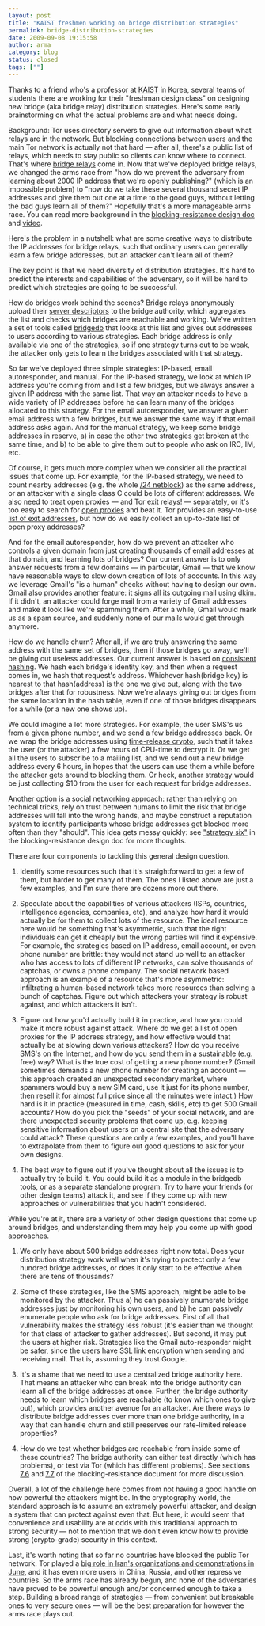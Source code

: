 ```yaml
---
layout: post
title: "KAIST freshmen working on bridge distribution strategies"
permalink: bridge-distribution-strategies
date: 2009-09-08 19:15:58
author: arma
category: blog
status: closed
tags: [""]
---
```


Thanks to a friend who's a professor at [KAIST](http://www.kaist.edu/edu.html) in Korea, several teams of students there are working for their "freshman design class" on designing new bridge (aka bridge relay) distribution strategies. Here's some early brainstorming on what the actual problems are and what needs doing.

Background: Tor uses directory servers to give out information about what relays are in the network. But blocking connections between users and the main Tor network is actually not that hard — after all, there's a public list of relays, which needs to stay public so clients can know where to connect. That's where [bridge relays](https://www.torproject.org/docs/bridges.html.en) come in. Now that we've deployed bridge relays, we changed the arms race from "how do we prevent the adversary from learning about 2000 IP address that we're openly publishing?" (which is an impossible problem) to "how do we take these several thousand secret IP addresses and give them out one at a time to the good guys, without letting the bad guys learn all of them?" Hopefully that's a more manageable arms race. You can read more background in the [blocking-resistance design doc](https://svn.torproject.org/svn/projects/design-paper/blocking.html) and [video](http://freehaven.net/~arma/23C3-1444-en-tor_and_china.m4v).

Here's the problem in a nutshell: what are some creative ways to distribute the IP addresses for bridge relays, such that ordinary users can generally learn a few bridge addresses, but an attacker can't learn all of them?

The key point is that we need diversity of distribution strategies. It's hard to predict the interests and capabilities of the adversary, so it will be hard to predict which strategies are going to be successful.

How do bridges work behind the scenes? Bridge relays anonymously upload their [server descriptors](https://www.torproject.org/docs/faq#KeyManagement) to the bridge authority, which aggregates the list and checks which bridges are reachable and working. We've written a set of tools called [bridgedb](https://gitweb.torproject.org/bridgedb.git/tree) that looks at this list and gives out addresses to users according to various strategies. Each bridge address is only available via one of the strategies, so if one strategy turns out to be weak, the attacker only gets to learn the bridges associated with that strategy.

So far we've deployed three simple strategies: IP-based, email autoresponder, and manual. For the IP-based strategy, we look at which IP address you're coming from and list a few bridges, but we always answer a given IP address with the same list. That way an attacker needs to have a wide variety of IP addresses before he can learn many of the bridges allocated to this strategy. For the email autoresponder, we answer a given email address with a few bridges, but we answer the same way if that email address asks again. And for the manual strategy, we keep some bridge addresses in reserve, a) in case the other two strategies get broken at the same time, and b) to be able to give them out to people who ask on IRC, IM, etc.

Of course, it gets much more complex when we consider all the practical issues that come up. For example, for the IP-based strategy, we need to count nearby addresses (e.g. the whole [/24 netblock](http://en.wikipedia.org/wiki/Netmask)) as the same address, or an attacker with a single class C could be lots of different addresses. We also need to treat open proxies — and Tor exit relays! — separately, or it's too easy to search for [open proxies](http://www.google.com/search?q=open+proxies) and beat it. Tor provides an easy-to-use [list of exit addresses](https://check.torproject.org/cgi-bin/TorBulkExitList.py), but how do we easily collect an up-to-date list of open proxy addresses?

And for the email autoresponder, how do we prevent an attacker who controls a given domain from just creating thousands of email addresses at that domain, and learning lots of bridges? Our current answer is to only answer requests from a few domains — in particular, Gmail — that we know have reasonable ways to slow down creation of lots of accounts. In this way we leverage Gmail's "is a human" checks without having to design our own. Gmail also provides another feature: it signs all its outgoing mail using [dkim](http://en.wikipedia.org/wiki/DomainKeys_Identified_Mail). If it didn't, an attacker could forge mail from a variety of Gmail addresses and make it look like we're spamming them. After a while, Gmail would mark us as a spam source, and suddenly none of our mails would get through anymore.

How do we handle churn? After all, if we are truly answering the same address with the same set of bridges, then if those bridges go away, we'll be giving out useless addresses. Our current answer is based on [consistent hashing](http://en.wikipedia.org/wiki/Consistent_hashing). We hash each bridge's identity key, and then when a request comes in, we hash that request's address. Whichever hash(bridge key) is nearest to that hash(address) is the one we give out, along with the two bridges after that for robustness. Now we're always giving out bridges from the same location in the hash table, even if one of those bridges disappears for a while (or a new one shows up).

We could imagine a lot more strategies. For example, the user SMS's us from a given phone number, and we send a few bridge addresses back. Or we wrap the bridge addresses using [time-release crypto](http://www.google.com/search?q=time-release+crypto), such that it takes the user (or the attacker) a few hours of CPU-time to decrypt it. Or we get all the users to subscribe to a mailing list, and we send out a new bridge address every 6 hours, in hopes that the users can use them a while before the attacker gets around to blocking them. Or heck, another strategy would be just collecting \$10 from the user for each request for bridge addresses.

Another option is a social networking approach: rather than relying on technical tricks, rely on trust between humans to limit the risk that bridge addresses will fall into the wrong hands, and maybe construct a reputation system to identify participants whose bridge addresses get blocked more often than they "should". This idea gets messy quickly: see ["strategy six"](https://svn.torproject.org/svn/projects/design-paper/blocking.html#tth_sEc7.4) in the blocking-resistance design doc for more thoughts.

There are four components to tackling this general design question.

1) Identify some resources such that it's straightforward to get a few of them, but harder to get many of them. The ones I listed above are just a few examples, and I'm sure there are dozens more out there.

2) Speculate about the capabilities of various attackers (ISPs, countries, intelligence agencies, companies, etc), and analyze how hard it would actually be for them to collect lots of the resource. The ideal resource here would be something that's asymmetric, such that the right individuals can get it cheaply but the wrong parties will find it expensive. For example, the strategies based on IP address, email account, or even phone number are brittle: they would not stand up well to an attacker who has access to lots of different IP networks, can solve thousands of captchas, or owns a phone company. The social network based approach is an example of a resource that's more asymmetric: infiltrating a human-based network takes more resources than solving a bunch of captchas. Figure out which attackers your strategy is robust against, and which attackers it isn't.

3) Figure out how you'd actually build it in practice, and how you could make it more robust against attack. Where do we get a list of open proxies for the IP address strategy, and how effective would that actually be at slowing down various attackers? How do you receive SMS's on the Internet, and how do you send them in a sustainable (e.g. free) way? What is the true cost of getting a new phone number? (Gmail sometimes demands a new phone number for creating an account — this approach created an unexpected secondary market, where spammers would buy a new SIM card, use it just for its phone number, then resell it for almost full price since all the minutes were intact.) How hard is it in practice (measured in time, cash, skills, etc) to get 500 Gmail accounts? How do you pick the "seeds" of your social network, and are there unexpected security problems that come up, e.g. keeping sensitive information about users on a central site that the adversary could attack? These questions are only a few examples, and you'll have to extrapolate from them to figure out good questions to ask for your own designs.

4) The best way to figure out if you've thought about all the issues is to actually try to build it. You could build it as a module in the bridgedb tools, or as a separate standalone program. Try to have your friends (or other design teams) attack it, and see if they come up with new approaches or vulnerabilities that you hadn't considered.

While you're at it, there are a variety of other design questions that come up around bridges, and understanding them may help you come up with good approaches.

1) We only have about 500 bridge addresses right now total. Does your distribution strategy work well when it's trying to protect only a few hundred bridge addresses, or does it only start to be effective when there are tens of thousands?

2) Some of these strategies, like the SMS approach, might be able to be monitored by the attacker. Thus a) he can passively enumerate bridge addresses just by monitoring his own users, and b) he can passively enumerate people who ask for bridge addresses. First of all that vulnerability makes the strategy less robust (it's easier than we thought for that class of attacker to gather addresses). But second, it may put the users at higher risk. Strategies like the Gmail auto-responder might be safer, since the users have SSL link encryption when sending and receiving mail. That is, assuming they trust Google.

3) It's a shame that we need to use a centralized bridge authority here. That means an attacker who can break into the bridge authority can learn all of the bridge addresses at once. Further, the bridge authority needs to learn which bridges are reachable (to know which ones to give out), which provides another avenue for an attacker. Are there ways to distribute bridge addresses over more than one bridge authority, in a way that can handle churn and still preserves our rate-limited release properties?

4) How do we test whether bridges are reachable from inside some of these countries? The bridge authority can either test directly (which has problems), or test via Tor (which has different problems). See sections [7.6](https://svn.torproject.org/svn/projects/design-paper/blocking.html#tth_sEc7.6) and [7.7](https://svn.torproject.org/svn/projects/design-paper/blocking.html#subsec:geoip) of the blocking-resistance document for more discussion.

Overall, a lot of the challenge here comes from not having a good handle on how powerful the attackers might be. In the cryptography world, the standard approach is to assume an extremely powerful attacker, and design a system that can protect against even that. But here, it would seem that convenience and usability are at odds with this traditional approach to strong security — not to mention that we don't even know how to provide strong (crypto-grade) security in this context.

Last, it's worth noting that so far no countries have blocked the public Tor network. Tor played a [big role in Iran's organizations and demonstrations in June](https://blog.torproject.org/blog/measuring-tor-and-iran-part-two), and it has even more users in China, Russia, and other repressive countries. So the arms race has already begun, and none of the adversaries have proved to be powerful enough and/or concerned enough to take a step. Building a broad range of strategies — from convenient but breakable ones to very secure ones — will be the best preparation for however the arms race plays out.
